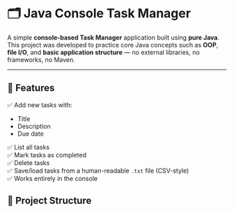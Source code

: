 # 🗂️ Java Console Task Manager

A simple **console-based Task Manager** application built using **pure Java**. This project was developed to practice core Java concepts such as **OOP**, **file I/O**, and **basic application structure** — no external libraries, no frameworks, no Maven.

---

## 🚀 Features

✅ Add new tasks with:
- Title
- Description
- Due date

✅ List all tasks  
✅ Mark tasks as completed  
✅ Delete tasks  
✅ Save/load tasks from a human-readable `.txt` file (CSV-style)  
✅ Works entirely in the console  


## 📂 Project Structure



